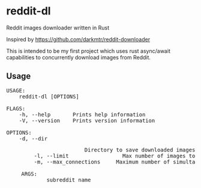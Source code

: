 # reddit-dl
Reddit images downloader written in Rust

Inspired by https://github.com/darkmtr/reddit-downloader

This is intended to be my first project which uses rust async/await capabilities to concurrently download images from Reddit.

## Usage
<pre>
USAGE:
    reddit-dl [OPTIONS] <subreddit>

FLAGS:
    -h, --help       Prints help information
    -V, --version    Prints version information

OPTIONS:
    -d, --dir <DIR>                    Directory to save downloaded images (default is $HOME/Pictures/reddit)
    -l, --limit <LIMIT>                Max number of images to download (defaults to 50)
    -m, --max_connections <MAXCONN>    Maximum number of simultaneous downloads (defaults to 10)

ARGS:
    <subreddit>    subreddit name
</pre>

